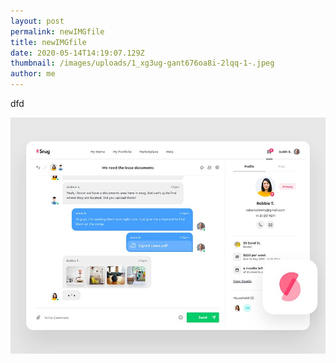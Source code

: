 ```yaml
---
layout: post
permalink: newIMGfile
title: newIMGfile
date: 2020-05-14T14:19:07.129Z
thumbnail: /images/uploads/1_xg3ug-gant676oa8i-2lqq-1-.jpeg
author: me
---
```

dfd

![](/images/uploads/1_xg3ug-gant676oa8i-2lqq-1-.jpeg)